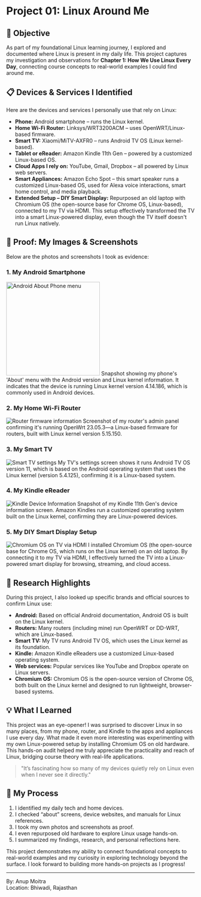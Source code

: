 # Project 01: Linux Around Me

## 📝 Objective

As part of my foundational Linux learning journey, I explored and documented where Linux is present in my daily life. This project captures my investigation and observations for **Chapter 1: How We Use Linux Every Day**, connecting course concepts to real-world examples I could find around me.

## 📋 Devices & Services I Identified

Here are the devices and services I personally use that rely on Linux:

- **Phone:** Android smartphone – runs the Linux kernel.
- **Home Wi-Fi Router:** Linksys/WRT3200ACM – uses OpenWRT/Linux-based firmware.
- **Smart TV:** Xiaomi/MiTV-AXFR0 – runs Android TV OS (Linux kernel-based).
- **Tablet or eReader:** Amazon Kindle 11th Gen – powered by a customized Linux-based OS.
- **Cloud Apps I rely on:** YouTube, Gmail, Dropbox – all powered by Linux web servers.
- **Smart Appliances:** Amazon Echo Spot – this smart speaker runs a customized Linux-based OS, used for Alexa voice interactions, smart home control, and media playback.
- **Extended Setup – DIY Smart Display:** Repurposed an old laptop with Chromium OS (the open-source base for Chrome OS, Linux-based), connected to my TV via HDMI. This setup effectively transformed the TV into a smart Linux-powered display, even though the TV itself doesn't run Linux natively.

## 📸 Proof: My Images & Screenshots

Below are the photos and screenshots I took as evidence:

### 1. My Android Smartphone

<img src="images/myphone-about.png" alt="Android About Phone menu" width="250"/>  
Snapshot showing my phone's 'About' menu with the Android version and Linux kernel information. It indicates that the device is running Linux kernel version 4.14.186, which is commonly used in Android devices.

### 2. My Home Wi-Fi Router

<img src="images/router-info.jpg" alt="Router firmware information"/>  
Screenshot of my router's admin panel confirming it's running OpenWrt 23.05.3—a Linux-based firmware for routers, built with Linux kernel version 5.15.150.

### 3. My Smart TV

<img src="images/smart-tv-settings.png" alt="Smart TV settings"/>  
My TV's settings screen shows it runs Android TV OS version 11, which is based on the Android operating system that uses the Linux kernel (version 5.4.125), confirming it is a Linux-based system.

### 4. My Kindle eReader

<img src="images/kindle-about.png" alt="Kindle Device Information"/>  
Snapshot of my Kindle 11th Gen's device information screen. Amazon Kindles run a customized operating system built on the Linux kernel, confirming they are Linux-powered devices.

### 5. My DIY Smart Display Setup

<img src="images/chromiumos-tv.png" alt="Chromium OS on TV via HDMI"/>  
I installed Chromium OS (the open-source base for Chrome OS, which runs on the Linux kernel) on an old laptop. By connecting it to my TV via HDMI, I effectively turned the TV into a Linux-powered smart display for browsing, streaming, and cloud access.

## 🔗 Research Highlights

During this project, I also looked up specific brands and official sources to confirm Linux use:

- **Android:** Based on official Android documentation, Android OS is built on the Linux kernel.
- **Routers:** Many routers (including mine) run OpenWRT or DD-WRT, which are Linux-based.
- **Smart TV:** My TV runs Android TV OS, which uses the Linux kernel as its foundation.
- **Kindle:** Amazon Kindle eReaders use a customized Linux-based operating system.
- **Web services:** Popular services like YouTube and Dropbox operate on Linux servers.
- **Chromium OS:** Chromium OS is the open-source version of Chrome OS, both built on the Linux kernel and designed to run lightweight, browser-based systems.

## 💡 What I Learned

This project was an eye-opener! I was surprised to discover Linux in so many places, from my phone, router, and Kindle to the apps and appliances I use every day. What made it even more interesting was experimenting with my own Linux-powered setup by installing Chromium OS on old hardware. This hands-on audit helped me truly appreciate the practicality and reach of Linux, bridging course theory with real-life applications.

> "It’s fascinating how so many of my devices quietly rely on Linux even when I never see it directly."

## 📁 My Process

1. I identified my daily tech and home devices.
2. I checked “about” screens, device websites, and manuals for Linux references.
3. I took my own photos and screenshots as proof.
4. I even repurposed old hardware to explore Linux usage hands-on.
5. I summarized my findings, research, and personal reflections here.

This project demonstrates my ability to connect foundational concepts to real-world examples and my curiosity in exploring technology beyond the surface. I look forward to building more hands-on projects as I progress!

---

By: Anup Moitra  
Location: Bhiwadi, Rajasthan
